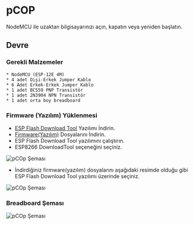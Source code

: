 # pCOP

NodeMCU ile uzaktan bilgisayarınızı açın, kapatın veya yeniden başlatın.

## Devre

  ### Gerekli Malzemeler
    * NodeMCU (ESP-12E 4M)
    * 4 adet Dişi-Erkek Jumper Kablo
    * 6 Adet Erkek-Erkek Jumper Kablo
    * 1 adet BC559 PNP Transistör
    * 1 adet 2N3904 NPN Transistör
    * 1 adet orta boy breadboard

  ### Firmware (Yazılım) Yüklenmesi
  - [ESP Flash Download Tool](https://www.espressif.com/en/support/download/other-tools) Yazılımı İndirin.
  - [Firmware(Yazılım)](https://github.com/muhep06/pcop/tree/master/firmware) Dosyalarını İndirin.
  - ESP Flash Download Tool yazılımını çalıştırın.
  - ESP8266 DownloadTool seçeneğini seçiniz.
  
  ![pCOp Şeması](https://raw.githubusercontent.com/muhep06/pcop/master/images/adim1.PNG)
  - İndirdiğiniz firmware(yazılım) dosyalarını aşağıdaki resimde olduğu gibi ESP Flash Download Tool yazılımı üzerinde seçiniz.

  ![pCOp Şeması](https://raw.githubusercontent.com/muhep06/pcop/master/images/adim2.PNG)
  
  ### Breadboard Şeması
  ![pCOp Şeması](https://raw.githubusercontent.com/muhep06/pcop/master/images/pcop-turkish_bb.png)